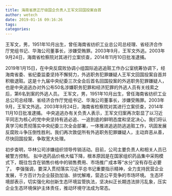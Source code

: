 ```yaml
---
title: 海南省原正厅级国企负责人王军文回国投案自首
author: wetech
date: 2019-01-16 09:16:26
tags: 
categories: 
---
```

王军文，男，1951年10月出生，曾任海南省纺织工业总公司总经理、省经济合作厅党组书记、华海公司董事长，涉嫌受贿罪。2003年9月，王军文外逃。2003年9月24日，海南省检察院对其进行立案侦查，2014年11月10日批准逮捕。
<!-- more -->
2019年1月15日，在中央反腐败协调小组国际追逃追赃工作办公室统筹协调下，经海南省委、省纪委监委坚持不懈努力，外逃职务犯罪嫌疑人王军文回国投案自首并积极退赃。这是十九届中央纪委三次全会后首名回国投案的外逃职务犯罪嫌疑人，也是中央追逃办对外公布50名涉嫌职务犯罪和经济犯罪的外逃人员有关线索之后，第6名到案的外逃人员。
王军文，男，1951年10月出生，曾任海南省纺织工业总公司总经理、省经济合作厅党组书记、华海公司董事长，涉嫌受贿罪。2003年9月，王军文外逃。2003年9月24日，海南省检察院对其进行立案侦查，2014年11月10日批准逮捕。
中央追逃办有关负责人表示，王军文归案再次彰显了以习近平同志为核心的党中央坚持有逃必追、一追到底的鲜明态度和坚定决心。我们将认真学习和贯彻落实中央纪委三次全会部署，一体推进追逃防逃追赃工作，巩固发展反腐败斗争压倒性胜利。我们再次敦促所有外逃职务犯罪嫌疑人，主动弃恶从善，尽快回国投案，争取宽大处理。
 
 
初步查明，华林公司涉嫌组织领导传销活动。目前，公司主要负责人和相关人员已被警方控制。
拟中选药品价格大幅下降，根本原因是在国家组织药品集中采购模式下，既往包含在销售价格中的销售费用、市场推广成本等“水分”没有存在必要了。
李强强调，要深入贯彻落实习近平总书记重要指示精神，全力支持民营企业发展，千方百计为企业鼓劲加油、排忧解难，营造公平竞争的市场环境。
生态环境部表示，切实强化和创新生态环境监管执法，坚决纠正长期违法排污乱象，压实企业生态环境保护主体责任，推动环境守法成为常态。
